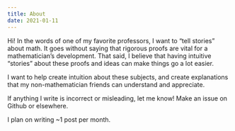 ```yaml
---
title: About
date: 2021-01-11
---
```


Hi! In the words of one of my favorite professors, I want to “tell stories” about math. It goes without saying that rigorous proofs are vital for a mathematician’s development. That said, I believe that having intuitive “stories” about these proofs and ideas can make things go a lot easier.

I want to help create intuition about these subjects, and create explanations that my non-mathematician friends can understand and appreciate.

If anything I write is incorrect or misleading, let me know! Make an issue on Github or elsewhere.

I plan on writing ~1 post per month.